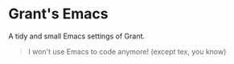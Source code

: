 # Grant's Emacs

A tidy and small Emacs settings of Grant.

> I won't use Emacs to code anymore! (except tex, you know)